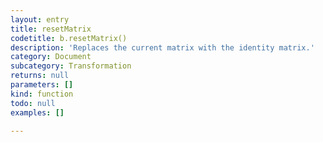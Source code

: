 ```yaml
---
layout: entry
title: resetMatrix
codetitle: b.resetMatrix()
description: 'Replaces the current matrix with the identity matrix.'
category: Document
subcategory: Transformation
returns: null
parameters: []
kind: function
todo: null
examples: []

---
```

